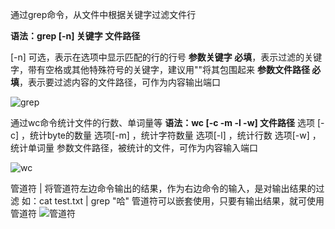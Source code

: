 通过grep命令，从文件中根据关键字过滤文件行

**语法：grep [-n] 关键字 文件路径**

[-n] 可选，表示在选项中显示匹配的行的行号
**参数关键字 必填**，表示过滤的关键字，带有空格或其他特殊符号的关键字，建议用""将其包围起来
**参数文件路径 必填**，表示要过滤内容的文件路径，可作为内容输出端口

![grep](https://github.com/whitemousetl/whitemousetl.github.io/assets/67313669/4fab4f06-078c-4772-8fe2-1ee2d29e8fca)

通过wc命令统计文件的行数、单词量等
**语法：wc [-c -m -l -w] 文件路径**
选项 [-c] ，统计byte的数量
选项[-m] ，统计字符数量
选项[-l] ，统计行数
选项[-w] ，统计单词量
参数文件路径，被统计的文件，可作为内容输入端口

![wc](https://github.com/whitemousetl/whitemousetl.github.io/assets/67313669/93194f23-2a90-4f8e-9583-0e8e97e74e16)

管道符 | 将管道符左边命令输出的结果，作为右边命令的输入，是对输出结果的过滤
如：cat test.txt | grep "哈"
管道符可以嵌套使用，只要有输出结果，就可使用管道符
![管道符](https://github.com/whitemousetl/whitemousetl.github.io/assets/67313669/f3217e9c-a909-4a1b-9afb-2f4891306aa6)

